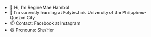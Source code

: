 - 👋 Hi, I’m Regine Mae Hambiol
- 🌱 I’m currently learning at Polytechnic University of the Philippines-Quezon City
- 📫 Contact: Facebook at Instagram
- 😄 Pronouns: She/Her

<!---
diareinxs/diareinxs is a ✨ special ✨ repository because its `README.md` (this file) appears on your GitHub profile.
You can click the Preview link to take a look at your changes.
--->
